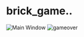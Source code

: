 # brick_game..


![Main Window](https://github.com/gautamgupta1811/brick_game/blob/master/Screenshot%20(42).png)
![gameover](https://github.com/gautamgupta1811/brick_game/blob/master/Screenshot%20(43).png)
